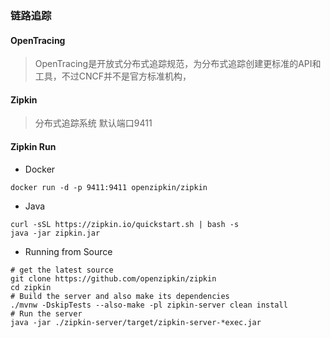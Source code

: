 ### 链路追踪

#### OpenTracing
> OpenTracing是开放式分布式追踪规范，为分布式追踪创建更标准的API和工具，不过CNCF并不是官方标准机构，

#### Zipkin
> 分布式追踪系统
> 默认端口9411

#### Zipkin Run

- Docker
```
docker run -d -p 9411:9411 openzipkin/zipkin
```

- Java
```
curl -sSL https://zipkin.io/quickstart.sh | bash -s
java -jar zipkin.jar
```

- Running from Source
```
# get the latest source
git clone https://github.com/openzipkin/zipkin
cd zipkin
# Build the server and also make its dependencies
./mvnw -DskipTests --also-make -pl zipkin-server clean install
# Run the server
java -jar ./zipkin-server/target/zipkin-server-*exec.jar
```